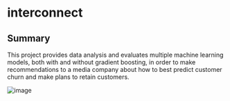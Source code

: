 # interconnect

<h2>Summary</h2>

This project provides data analysis and evaluates multiple machine learning models, both with and without gradient boosting, in order to make recommendations to a media company about how to best predict customer churn and make plans to retain customers.

![image](https://github.com/LDeYoung17/interconnect/assets/70500225/080a65b8-66ee-4f80-8577-bca4e36df2e3)
